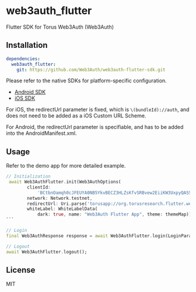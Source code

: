 # web3auth_flutter

Flutter SDK for Torus Web3Auth (Web3Auth)

## Installation

```yml
dependencies:
  web3auth_flutter:
    git: https://github.com/Web3Auth/web3auth-flutter-sdk.git
```

Please refer to the native SDKs for platform-specific configuration.

- [Android SDK](https://github.com/Web3Auth/web3auth-android-sdk)
- [iOS SDK](https://github.com/Web3Auth/web3auth-swift-sdk)

For iOS, the redirectUrl parameter is fixed, which is `\(bundleId)://auth`, and does not need to be added as a iOS Custom URL Scheme.

For Android, the redirectUrl parameter is specifiable, and has to be added into the AndroidManifest.xml.

## Usage

Refer to the demo app for more detailed example.

````dart
// Initialization
 await Web3AuthFlutter.init(Web3AuthOptions(
        clientId:
            'BCtbnOamqh0cJFEUYA0NB5YkvBECZ3HLZsKfvSRBvew2EiiKW3UxpyQASSR0artjQkiUOCHeZ_ZeygXpYpxZjOs',
        network: Network.testnet,
        redirectUrl: Uri.parse('torusapp://org.torusresearch.flutter.web3authexample'),
        whiteLabel: WhiteLabelData(
            dark: true, name: "Web3Auth Flutter App", theme: themeMap)));
```

// Login
final Web3AuthResponse response = await Web3AuthFlutter.login(LoginParams(loginProvider: Provider.google));

// Logout
await Web3AuthFlutter.logout();
````

## License

MIT
